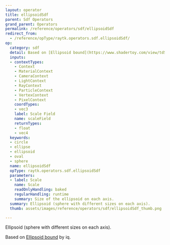 ```yaml
---
layout: operator
title: ellipsoidSdf
parent: Sdf Operators
grand_parent: Operators
permalink: /reference/operators/sdf/ellipsoidSdf
redirect_from:
  - /reference/opType/raytk.operators.sdf.ellipsoidSdf/
op:
  category: sdf
  detail: Based on [Ellipsoid bound](https://www.shadertoy.com/view/tdS3DG) by iq.
  inputs:
  - contextTypes:
    - Context
    - MaterialContext
    - CameraContext
    - LightContext
    - RayContext
    - ParticleContext
    - VertexContext
    - PixelContext
    coordTypes:
    - vec3
    label: Scale Field
    name: scaleField
    returnTypes:
    - float
    - vec4
  keywords:
  - circle
  - ellipse
  - ellipsoid
  - oval
  - sphere
  name: ellipsoidSdf
  opType: raytk.operators.sdf.ellipsoidSdf
  parameters:
  - label: Scale
    name: Scale
    readOnlyHandling: baked
    regularHandling: runtime
    summary: Size of the ellipsoid on each axis.
  summary: Ellipsoid (sphere with different sizes on each axis).
  thumb: assets/images/reference/operators/sdf/ellipsoidSdf_thumb.png

---
```



Ellipsoid (sphere with different sizes on each axis).

Based on [Ellipsoid bound](https://www.shadertoy.com/view/tdS3DG) by iq.